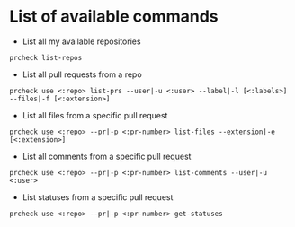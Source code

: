 # List of available commands

- List all my available repositories
```
prcheck list-repos
```

- List all pull requests from a repo
```
prcheck use <:repo> list-prs --user|-u <:user> --label|-l [<:labels>] --files|-f [<:extension>]
```

- List all files from a specific pull request
```
prcheck use <:repo> --pr|-p <:pr-number> list-files --extension|-e [<:extension>]
```

- List all comments from a specific pull request
```
prcheck use <:repo> --pr|-p <:pr-number> list-comments --user|-u <:user>
```

- List statuses from a specific pull request
```
prcheck use <:repo> --pr|-p <:pr-number> get-statuses
```
